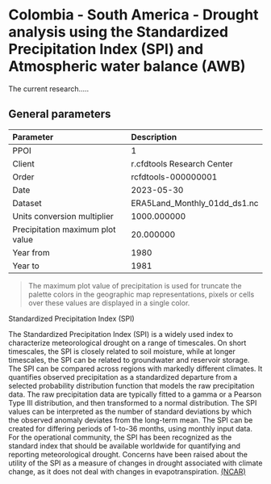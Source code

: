 # Colombia - South America - Drought analysis using the Standardized Precipitation Index (SPI) and Atmospheric water balance (AWB)

The current research.....


## General parameters  

| Parameter | Description |
|:---|:---|
| PPOI | 1 |
| Client | r.cfdtools Research Center |
| Order | rcfdtools-000000001 |
| Date | 2023-05-30 |
| Dataset | ERA5Land_Monthly_01dd_ds1.nc |
| Units conversion multiplier | 1000.000000 |
| Precipitation maximum plot value | 20.000000 |
| Year from | 1980 |
| Year to | 1981 |


> The maximum plot value of precipitation is used for truncate the palette colors in the geographic map representations, pixels or cells over these values are displayed in a single color.

Standardized Precipitation Index (SPI)

The Standardized Precipitation Index (SPI) is a widely used index to characterize meteorological drought on a range of timescales. On short timescales, the SPI is closely related to soil moisture, while at longer timescales, the SPI can be related to groundwater and reservoir storage. The SPI can be compared across regions with markedly different climates. It quantifies observed precipitation as a standardized departure from a selected probability distribution function that models the raw precipitation data. The raw precipitation data are typically fitted to a gamma or a Pearson Type III distribution, and then transformed to a normal distribution. The SPI values can be interpreted as the number of standard deviations by which the observed anomaly deviates from the long-term mean. The SPI can be created for differing periods of 1-to-36 months, using monthly input data. For the operational community, the SPI has been recognized as the standard index that should be available worldwide for quantifying and reporting meteorological drought. Concerns have been raised about the utility of the SPI as a measure of changes in drought associated with climate change, as it does not deal with changes in evapotranspiration. [(NCAR)](https://climatedataguide.ucar.edu/climate-data/standardized-precipitation-index-spi)
